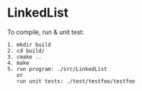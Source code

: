 # LinkedList

To compile, run & unit test:
```
1. mkdir build
2. cd build/
3. cmake ..
4. make
5. run program: ./src/LinkedList
   or 
   run unit tests: ./test/testfoo/testfoo 
```
